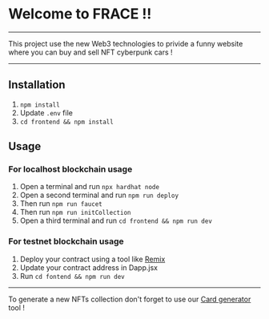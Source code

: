 # Welcome to FRACE !!

--- 

This project use the new Web3 technologies to privide a funny website where you can buy and sell NFT cyberpunk cars !

---

## Installation

1. `npm install`
2. Update `.env` file
3. `cd frontend && npm install`

## Usage

### For localhost blockchain usage

1. Open a terminal and run `npx hardhat node`
2. Open a second terminal and run `npm run deploy`
3. Then run `npm run faucet`
4. Then run `npm run initCollection`
5. Open a third terminal and run `cd frontend && npm run dev`

### For testnet blockchain usage

1. Deploy your contract using a tool like [Remix](https://remix.ethereum.org/#lang=en&optimize=false&runs=200&evmVersion=null&version=soljson-v0.8.18+commit.87f61d96.js)
2. Update your contract address in Dapp.jsx
3. Run `cd fontend && npm run dev`

---

To generate a new NFTs collection don't forget to use our [Card generator](https://github.com/MatthieuLvsr/cardGenerator) tool !